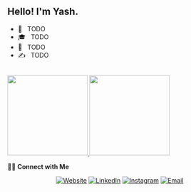 <h2> Hello! I'm Yash.</h2>

- 🤔 &nbsp; TODO
- 🎓 &nbsp; TODO
- 💼 &nbsp; TODO
- ✍️ &nbsp; TODO

<br/>

<a href="https://github.com/yash12khandelwal">
  <img height="180em" src="https://github-readme-stats.vercel.app/api?username=itsShnik&theme=gruvbox&show_icons=true&count_private=true" />
  <img height="180em" src="https://github-readme-stats.vercel.app/api/top-langs/?username=itsShnik&theme=gruvbox&layout=compact&count_private=true" />
</a>

<br/>

🤝🏻 **Connect with Me**

<p align="center">
<a href="https://yashkhandelwal.netlify.app/"><img alt="Website" src="https://img.shields.io/badge/Website-black?style=flat-square&logo=google-chrome"></a>
<a href="https://www.linkedin.com/in/yash12khandelwal/"><img alt="LinkedIn" src="https://img.shields.io/badge/LinkedIn-black?style=flat-square&logo=linkedin"></a>
<a href="https://www.instagram.com/yash._.huh/"><img alt="Instagram" src="https://img.shields.io/badge/Instagram-black?style=flat-square&logo=instagram"></a>
<a href="mailto:yashkhandelwal.iitkgp@gmail.com"><img alt="Email" src="https://img.shields.io/badge/Email-black?style=flat-square&logo=gmail"></a>
</p>
